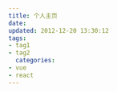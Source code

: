 ```yaml
---
title: 个人主页
date: 
updated: 2012-12-20 13:30:12
tags:
- tag1
- tag2
  categories:
- vue
- react
---
```

